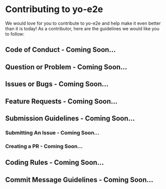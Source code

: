 # Contributing to yo-e2e

We would love for you to contribute to yo-e2e and help make it even better
than it is today! As a contributor, here are the guidelines we would like you
to follow:

## Code of Conduct - Coming Soon...
## Question or Problem - Coming Soon...
## Issues or Bugs - Coming Soon...
## Feature Requests - Coming Soon...
## Submission Guidelines - Coming Soon...
### Submitting An Issue - Coming Soon...	
### Creating a PR - Coming Soon...	
## Coding Rules - Coming Soon...
## Commit Message Guidelines - Coming Soon...	